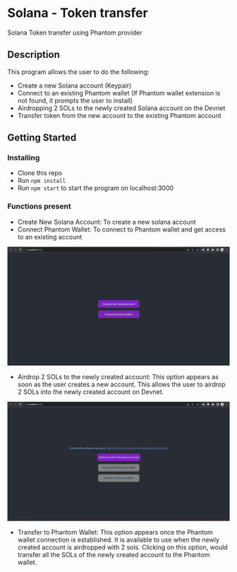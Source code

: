 # Solana - Token transfer

Solana Token transfer using Phantom provider

## Description

This program allows the user to do the following:
* Create a new Solana account (Keypair)
* Connect to an existing Phantom wallet (If Phantom wallet extension is not found, it prompts the user to install)
* Airdropping 2 SOLs to the newly created Solana account on the Devnet
* Transfer token from the new account to the existing Phantom account

## Getting Started

### Installing

* Clone this repo 
* Run `npm install` 
* Run `npm start` to start the program on localhost:3000

### Functions present

* Create New Solana Account: To create a new solana account
* Connect Phantom Wallet: To connect to Phantom wallet and get access to an existing account

![Initial Screen](./screenshots/initial_screen.png)

* Airdrop 2 SOLs to the newly created account: This option appears as soon as the user creates a new account. This allows the user to airdrop 2 SOLs into the newly created account on Devnet.

![Airdrop option](./screenshots/new_account_created.png)

* Transfer to Phantom Wallet: This option appears once the Phantom wallet connection is established. It is available to use when the newly created account is airdropped with 2 sols. Clicking on this option, would transfer all the SOLs of the newly created account to the Phantom wallet.
